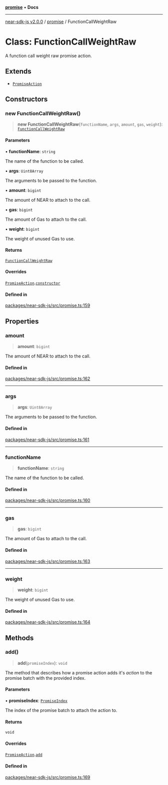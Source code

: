 [**promise**](../README.md) • **Docs**

***

[near-sdk-js v2.0.0](../../packages.md) / [promise](../README.md) / FunctionCallWeightRaw

# Class: FunctionCallWeightRaw

A function call weight raw promise action.

## Extends

- [`PromiseAction`](PromiseAction.md)

## Constructors

### new FunctionCallWeightRaw()

> **new FunctionCallWeightRaw**(`functionName`, `args`, `amount`, `gas`, `weight`): [`FunctionCallWeightRaw`](FunctionCallWeightRaw.md)

#### Parameters

• **functionName**: `string`

The name of the function to be called.

• **args**: `Uint8Array`

The arguments to be passed to the function.

• **amount**: `bigint`

The amount of NEAR to attach to the call.

• **gas**: `bigint`

The amount of Gas to attach to the call.

• **weight**: `bigint`

The weight of unused Gas to use.

#### Returns

[`FunctionCallWeightRaw`](FunctionCallWeightRaw.md)

#### Overrides

[`PromiseAction`](PromiseAction.md).[`constructor`](PromiseAction.md#constructors)

#### Defined in

[packages/near-sdk-js/src/promise.ts:159](https://github.com/dim-daskalov/near-sdk-js/blob/53243ead20439b18f13476ccccdb08a3226b9136/packages/near-sdk-js/src/promise.ts#L159)

## Properties

### amount

> **amount**: `bigint`

The amount of NEAR to attach to the call.

#### Defined in

[packages/near-sdk-js/src/promise.ts:162](https://github.com/dim-daskalov/near-sdk-js/blob/53243ead20439b18f13476ccccdb08a3226b9136/packages/near-sdk-js/src/promise.ts#L162)

***

### args

> **args**: `Uint8Array`

The arguments to be passed to the function.

#### Defined in

[packages/near-sdk-js/src/promise.ts:161](https://github.com/dim-daskalov/near-sdk-js/blob/53243ead20439b18f13476ccccdb08a3226b9136/packages/near-sdk-js/src/promise.ts#L161)

***

### functionName

> **functionName**: `string`

The name of the function to be called.

#### Defined in

[packages/near-sdk-js/src/promise.ts:160](https://github.com/dim-daskalov/near-sdk-js/blob/53243ead20439b18f13476ccccdb08a3226b9136/packages/near-sdk-js/src/promise.ts#L160)

***

### gas

> **gas**: `bigint`

The amount of Gas to attach to the call.

#### Defined in

[packages/near-sdk-js/src/promise.ts:163](https://github.com/dim-daskalov/near-sdk-js/blob/53243ead20439b18f13476ccccdb08a3226b9136/packages/near-sdk-js/src/promise.ts#L163)

***

### weight

> **weight**: `bigint`

The weight of unused Gas to use.

#### Defined in

[packages/near-sdk-js/src/promise.ts:164](https://github.com/dim-daskalov/near-sdk-js/blob/53243ead20439b18f13476ccccdb08a3226b9136/packages/near-sdk-js/src/promise.ts#L164)

## Methods

### add()

> **add**(`promiseIndex`): `void`

The method that describes how a promise action adds it's _action_ to the promise batch with the provided index.

#### Parameters

• **promiseIndex**: [`PromiseIndex`](../../utils/type-aliases/PromiseIndex.md)

The index of the promise batch to attach the action to.

#### Returns

`void`

#### Overrides

[`PromiseAction`](PromiseAction.md).[`add`](PromiseAction.md#add)

#### Defined in

[packages/near-sdk-js/src/promise.ts:169](https://github.com/dim-daskalov/near-sdk-js/blob/53243ead20439b18f13476ccccdb08a3226b9136/packages/near-sdk-js/src/promise.ts#L169)
